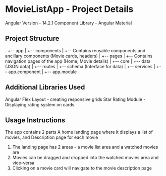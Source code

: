 # MovieListApp - Project Details

Angular Version - 14.2.1
Component Library - Angular Material

## Project Structure
.
+-- app
|   +-- components
|       +-- Contains reusable components and ancillary components (Movie cards, headers)
|   +-- pages
|       +-- Contains navigation pages of the app (Home, Movie details)
|   +-- core
|       +-- data (JSON data)
|       +-- routes
|       +-- schema (Interface for data)
|       +-- services
|   +-- app.component
|   +-- app.module

## Additional Libraries Used
Angular Flex Layout - creating responsive grids
Star Rating Module - Displaying rating system on cards

## Usage Instructions
The app contains 2 parts 
A home landing page where it displays a list of movies, and
Description page for each movie

1. The landing page has 2 areas - a movie list area and a watched movies are
2. Movies can be dragged and dropped into the watched movies area and vice-versa
3. Clicking on a movie card will navigate to the movie description page